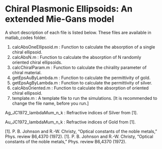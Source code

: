 # Chiral Plasmonic Ellipsoids: An extended Mie-Gans model 
A short description of each file is listed below. These files are available in matlab_codes folder.
1.	calcAbsOneEllipsoid.m : Function to calculate the absorption of a single chiral ellipsoid.
2.	calcAbsN.m : Function to calculate the absorption of N randomly oriented chiral ellipsoids.
3.	calcChiralParam.m : Function to calculate the chirality parameter of chiral material.
4.	getEpsAuByLambda.m : Function to calculate the permittivity of gold.
5.	getEpsAgByLambda.m : Function to calculate the permittivity of silver.
6.	calcAbsOriented.m : Function to calculate the absorption of oriented chiral ellipsoid.
7.	template.m : A template file to run the simulations. [It is recommended to change the file name, before you run.]

Ag_JC1972_lambdaMum_n_k : Refractive indices of Silver from [1].

Au_JC1972_lambdaMum_n_k : Refractive indices of Gold from [1].

[1]. P. B. Johnson and R.-W. Christy, “Optical constants of the noble metals,” Phys. review B6,4370 (1972).
[1]. P. B. Johnson and R.-W. Christy, “Optical constants of the noble metals,” Phys. review B6,4370 (1972).
